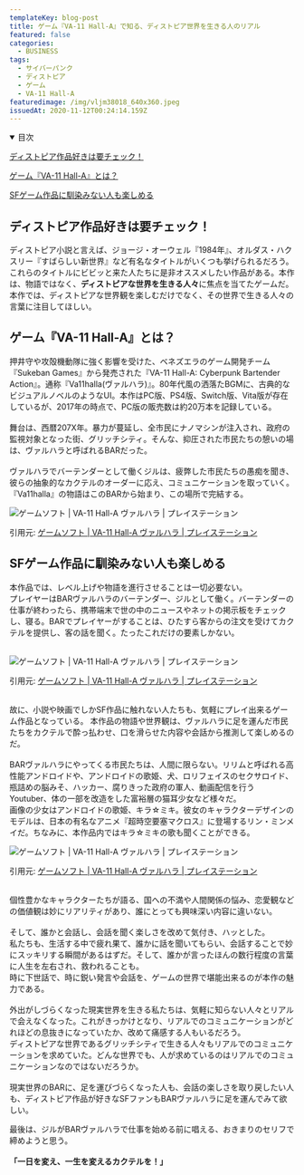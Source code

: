 ```yaml
---
templateKey: blog-post
title: ゲーム『VA-11 Hall-A』で知る、ディストピア世界を生きる人のリアル
featured: false
categories:
  - BUSINESS
tags:
  - サイバーパンク
  - ディストピア
  - ゲーム
  - VA-11 Hall-A
featuredimage: /img/vljm38018_640x360.jpeg
issuedAt: 2020-11-12T00:24:14.159Z
---
```

<details open><summary>目次</summary>

[ディストピア作品好きは要チェック！](#check)

[ゲーム『VA-11 Hall-A』とは？](#what-va11halla)

[SFゲーム作品に馴染みない人も楽しめる](#osusume)

</details>

<div id="check">

## ディストピア作品好きは要チェック！

ディストピア小説と言えば、ジョージ・オーウェル『1984年』、オルダス・ハクスリー『すばらしい新世界』など有名なタイトルがいくつも挙げられるだろう。これらのタイトルにビビッと来た人たちに是非オススメしたい作品がある。本作は、物語ではなく、<b>ディストピアな世界を生きる人々</b>に焦点を当てたゲームだ。本作では、ディストピアな世界観を楽しむだけでなく、その世界で生きる人々の言葉に注目してほしい。

</div>

<div id="what-va11halla">

## ゲーム『VA-11 Hall-A』とは？

押井守や攻殻機動隊に強く影響を受けた、ベネズエラのゲーム開発チーム『Sukeban Games』から発売された『VA-11 Hall-A: Cyberpunk Bartender Action』。通称『Va11halla(ヴァルハラ)』。80年代風の洒落たBGMに、古典的なビジュアルノベルのようなUI。本作はPC版、PS4版、Switch版、Vita版が存在しているが、2017年の時点で、PC版の販売数は約20万本を記録している。<br><br>
舞台は、西暦207X年。暴力が蔓延し、全市民にナノマシンが注入され、政府の監視対象となった街、グリッチシティ。そんな、抑圧された市民たちの憩いの場は、ヴァルハラと呼ばれるBARだった。<br><br>
ヴァルハラでバーテンダーとして働くジルは、疲弊した市民たちの愚痴を聞き、彼らの抽象的なカクテルのオーダーに応え、コミュニケーションを取っていく。<br>『Va11halla』の物語はこのBARから始まり、この場所で完結する。<br>

![ゲームソフト | VA-11 Hall-A ヴァルハラ | プレイステーション](/img/vljm38018_s03.jpeg "ゲームソフト | VA-11 Hall-A ヴァルハラ | プレイステーション")

引用元: [ゲームソフト | VA-11 Hall-A ヴァルハラ | プレイステーション](https://www.jp.playstation.com/games/va-11-hall-a-psvita/)

</div>
<div id="osusume">

## SFゲーム作品に馴染みない人も楽しめる

本作品では、レベル上げや物語を進行させることは一切必要ない。<br>
プレイヤーはBARヴァルハラのバーテンダー、ジルとして働く。バーテンダーの仕事が終わったら、携帯端末で世の中のニュースやネットの掲示板をチェックし、寝る。BARでプレイヤーがすることは、ひたすら客からの注文を受けてカクテルを提供し、客の話を聞く。たったこれだけの要素しかない。<br><br>

![ゲームソフト | VA-11 Hall-A ヴァルハラ | プレイステーション](/img/vljm38018_s22.jpeg "ゲームソフト | VA-11 Hall-A ヴァルハラ | プレイステーション")

引用元: [ゲームソフト | VA-11 Hall-A ヴァルハラ | プレイステーション](https://www.jp.playstation.com/games/va-11-hall-a-psvita/)

<br>
故に、小説や映画でしかSF作品に触れない人たちも、気軽にプレイ出来るゲーム作品となっている。
本作品の物語や世界観は、ヴァルハラに足を運んだ市民たちをカクテルで酔っ払わせ、口を滑らせた内容や会話から推測して楽しめるのだ。<br><br>
BARヴァルハラにやってくる市民たちは、人間に限らない。リリムと呼ばれる高性能アンドロイドや、アンドロイドの歌姫、犬、ロリフェイスのセクサロイド、瓶詰めの脳みそ、ハッカー、腐りきった政府の軍人、動画配信を行うYoutuber、体の一部を改造をした富裕層の猫耳少女など様々だ。<br>画像の少女はアンドロイドの歌姫、キラ☆ミキ。彼女のキャラクターデザインのモデルは、日本の有名なアニメ『超時空要塞マクロス』に登場するリン・ミンメイだ。ちなみに、本作品内ではキラ☆ミキの歌も聞くことができる。

![ゲームソフト | VA-11 Hall-A ヴァルハラ | プレイステーション](/img/vljm38018_s26.jpeg "ゲームソフト | VA-11 Hall-A ヴァルハラ | プレイステーション")

引用元: [ゲームソフト | VA-11 Hall-A ヴァルハラ | プレイステーション](https://www.jp.playstation.com/games/va-11-hall-a-psvita/)

<br>
個性豊かなキャラクターたちが語る、国への不満や人間関係の悩み、恋愛観などの価値観は妙にリアリティがあり、誰にとっても興味深い内容に違いない。<br><br>
そして、誰かと会話し、会話を聞く楽しさを改めて気付き、ハッとした。<br>私たちも、生活する中で疲れ果て、誰かに話を聞いてもらい、会話することで妙にスッキリする瞬間があるはずだ。そして、誰かが言ったほんの数行程度の言葉に人生を左右され、救われることも。<br>時に下世話で、時に鋭い発言や会話を、ゲームの世界で堪能出来るのが本作の魅力である。<br>
<br>
外出がしづらくなった現実世界を生きる私たちは、気軽に知らない人々とリアルで会えなくなった。これがきっかけとなり、リアルでのコミュニケーションがどれほどの息抜きになっていたか、改めて痛感する人もいるだろう。<br>
ディストピアな世界であるグリッチシティで生きる人々もリアルでのコミュニケーションを求めていた。どんな世界でも、人が求めているのはリアルでのコミュニケーションなのではないだろうか。<br><br>
現実世界のBARに、足を運びづらくなった人も、会話の楽しさを取り戻したい人も、ディストピア作品が好きなSFファンもBARヴァルハラに足を運んでみて欲しい。<br>

最後は、ジルがBARヴァルハラで仕事を始める前に唱える、おきまりのセリフで締めようと思う。
<br><br>
<b>「一日を変え、一生を変えるカクテルを！」</b>
</div>